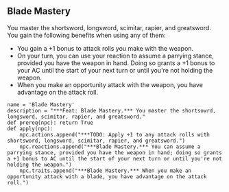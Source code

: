 ## Blade Mastery
You master the shortsword, longsword, scimitar, rapier, and greatsword. You gain the following benefits when using any of them:

* You gain a +1 bonus to attack rolls you make with the weapon.
* On your turn, you can use your reaction to assume a parrying stance, provided you have the weapon in hand. Doing so grants a +1 bonus to your AC until the start of your next turn or until you're not holding the weapon.
* When you make an opportunity attack with the weapon, you have advantage on the attack roll.

```
name = 'Blade Mastery'
description = "***Feat: Blade Mastery.*** You master the shortsowrd, longsword, scimitar, rapier, and greatsword."
def prereq(npc): return True
def apply(npc):
    npc.actions.append("***TODO: Apply +1 to any attack rolls with shortsword, longsword, scimitar, rapier, and greatsword.")
    npc.reactions.append("***Blade Mastery.*** You can assume a parrying stance, provided you have the weapon in hand; doing so grants a +1 bonus to AC until the start of your next turn or until you're not holding the weapon.")
    npc.traits.append("***Blade Mastery.*** When you make an opportunity attack with a blade, you have advantage on the attack roll.")
```
